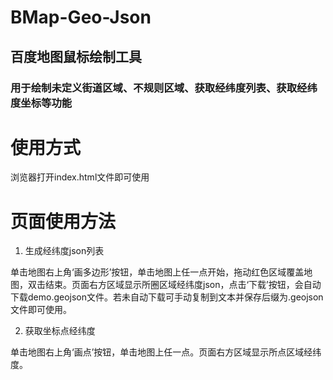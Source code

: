 # BMap-Geo-Json

## 百度地图鼠标绘制工具

### 用于绘制未定义街道区域、不规则区域、获取经纬度列表、获取经纬度坐标等功能

# 使用方式

浏览器打开index.html文件即可使用

# 页面使用方法

1. 生成经纬度json列表

单击地图右上角‘画多边形’按钮，单击地图上任一点开始，拖动红色区域覆盖地图，双击结束。页面右方区域显示所圈区域经纬度json，点击‘下载’按钮，会自动下载demo.geojson文件。若未自动下载可手动复制到文本并保存后缀为.geojson文件即可使用。

2. 获取坐标点经纬度

单击地图右上角‘画点’按钮，单击地图上任一点。页面右方区域显示所点区域经纬度。
